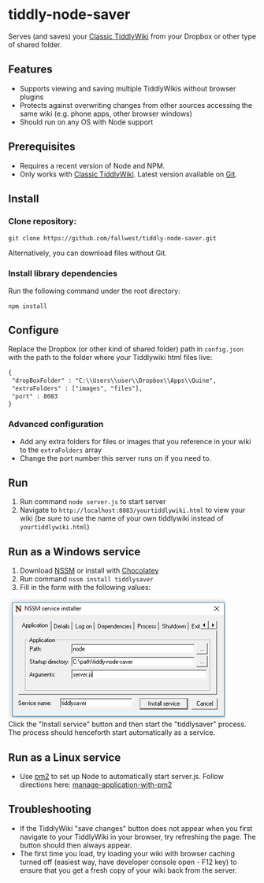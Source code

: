 # tiddly-node-saver
Serves (and saves) your [Classic TiddlyWiki](https://classic.tiddlywiki.com/) from your Dropbox or other type of shared folder.

## Features  

- Supports viewing and saving multiple TiddlyWikis without browser plugins
- Protects against overwriting changes from other sources accessing the same wiki (e.g. phone apps, other browser windows)
- Should run on any OS with Node support

## Prerequisites

- Requires a recent version of Node and NPM.
- Only works with [Classic TiddlyWiki](https://classic.tiddlywiki.com/). Latest version available on [Git](https://github.com/TiddlyWiki/TiddlyWiki).

## Install

### Clone repository:  

	git clone https://github.com/fallwest/tiddly-node-saver.git  

Alternatively, you can download files without Git.

### Install library dependencies  
Run the following command under the root directory:  
	
	npm install

## Configure

Replace the Dropbox (or other kind of shared folder) path in ```config.json``` with the path to the folder where your Tiddlywiki html files live: 

	{
	 "dropBoxFolder" : "C:\\Users\\user\\Dropbox\\Apps\\Quine",
	 "extraFolders" : ["images", "files"],
	 "port" : 8083
	}
### Advanced configuration
- Add any extra folders for files or images that you reference in your wiki to the ```extraFolders``` array
- Change the port number this server runs on if you need to.

## Run
1. Run command ```node server.js``` to start server  
1. Navigate to ```http://localhost:8083/yourtiddlywiki.html``` to view your wiki (be sure to use the name of your own tiddlywiki instead of ```yourtiddlywiki.html```)

## Run as a Windows service

1. Download [NSSM](https://nssm.cc/) or install with [Chocolatey](https://chocolatey.org/)  
1. Run command ```nssm install tiddlysaver```  
1. Fill in the form with the following values:  

<img src="https://github.com/fallwest/tiddly-node-saver/blob/master/nssm_config.png"></img>  
Click the "Install service" button and then start the "tiddlysaver" process. The process should henceforth start automatically as a service.

## Run as a Linux service

- Use [pm2](http://pm2.keymetrics.io/) to set up Node to automatically start server.js. Follow directions here: [manage-application-with-pm2](https://www.digitalocean.com/community/tutorials/how-to-set-up-a-node-js-application-for-production-on-ubuntu-16-04#manage-application-with-pm2)  

## Troubleshooting  
- If the TiddlyWiki "save changes" button does not appear when you first navigate to your TiddlyWiki in your browser, try refreshing the page. The button should then always appear.
- The first time you load, try loading your wiki with browser caching turned off (easiest way, have developer console open - F12 key) to ensure that you get a fresh copy of your wiki back from the server.
